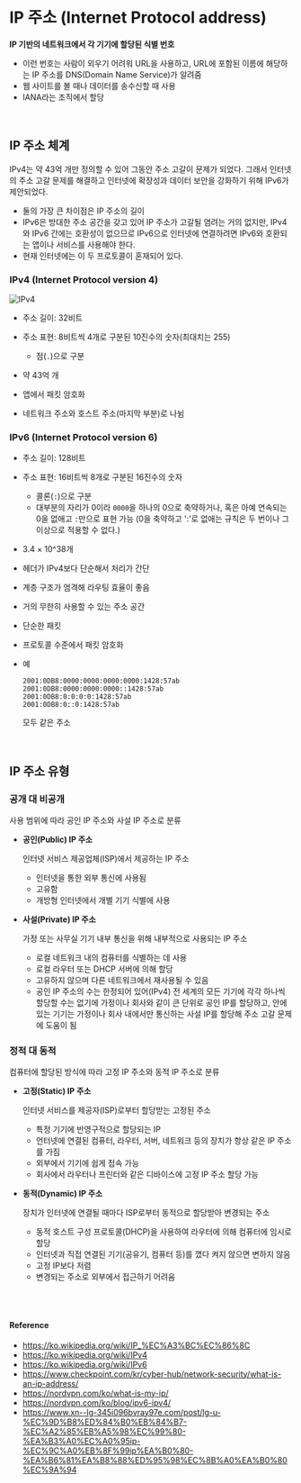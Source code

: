 # IP 주소 (Internet Protocol address)
**IP 기반의 네트워크에서 각 기기에 할당된 식별 번호**

- 이런 번호는 사람이 외우기 어려워 URL을 사용하고, URL에 포함된 이름에 해당하는 IP 주소를 DNS(Domain Name Service)가 알려줌
- 웹 사이트를 볼 때나 데이터를 송수신할 때 사용
- IANA라는 조직에서 할당

<br>

## IP 주소 체계
IPv4는 약 43억 개만 정의할 수 있어 그동안 주소 고갈이 문제가 되었다.
그래서 인터넷의 주소 고갈 문제를 해결하고 인터넷에 확장성과 데이터 보안을 강화하기 위해 IPv6가 제안되었다.
- 둘의 가장 큰 차이점은 IP 주소의 길이
- IPv6은 방대한 주소 공간을 갖고 있어 IP 주소가 고갈될 염려는 거의 없지만, IPv4와 IPv6 간에는 호환성이 없으므로 IPv6으로 인터넷에 연결하려면 IPv6와 호환되는 앱이나 서비스를 사용해야 한다.
- 현재 인터넷에는 이 두 프로토콜이 혼재되어 있다.

### IPv4 (Internet Protocol version 4)
<img src="https://upload.wikimedia.org/wikipedia/commons/thumb/6/66/IPv4_address_structure_and_writing_systems-en.svg/440px-IPv4_address_structure_and_writing_systems-en.svg.png" alt="IPv4">

- 주소 길이: 32비트
- 주소 표현: 8비트씩 4개로 구분된 10진수의 숫자(최대치는 255)

    - 점(`.`)으로 구분
- 약 43억 개
- 앱에서 패킷 암호화
- 네트워크 주소와 호스트 주소(마지막 부분)로 나뉨


### IPv6 (Internet Protocol version 6)
- 주소 길이: 128비트
- 주소 표현: 16비트씩 8개로 구분된 16진수의 숫자

    - 콜론(`:`)으로 구분
    - 대부분의 자리가 0이라 `0000`을 하나의 0으로 축약하거나, 혹은 아예 연속되는 0을 없애고 `:`만으로 표현 가능
    (0을 축약하고 ':'로 없애는 규칙은 두 번이나 그 이상으로 적용할 수 없다.)
- 3.4 × 10^38개
- 헤더가 IPv4보다 단순해서 처리가 간단
- 계층 구조가 엄격해 라우팅 효율이 좋음
- 거의 무한히 사용할 수 있는 주소 공간
- 단순한 패킷
- 프로토콜 수준에서 패킷 암호화
- 예

    ```
    2001:0DB8:0000:0000:0000:0000:1428:57ab
    2001:0DB8:0000:0000:0000::1428:57ab
    2001:0DB8:0:0:0:0:1428:57ab
    2001:0DB8:0::0:1428:57ab
    ```
    모두 같은 주소

<br>

## IP 주소 유형
### 공개 대 비공개
사용 범위에 따라 공인 IP 주소와 사설 IP 주소로 분류

- **공인(Public) IP 주소**

    인터넷 서비스 제공업체(ISP)에서 제공하는 IP 주소
    - 인터넷을 통한 외부 통신에 사용됨
    - 고유함
    - 개방형 인터넷에서 개별 기기 식별에 사용

- **사설(Private) IP 주소**

    가정 또는 사무실 기기 내부 통신을 위해 내부적으로 사용되는 IP 주소
    - 로컬 네트워크 내의 컴퓨터를 식별하는 데 사용
    - 로컬 라우터 또는 DHCP 서버에 의해 할당
    - 고유하지 않으며 다른 네트워크에서 재사용될 수 있음
    - 공인 IP 주소의 수는 한정되어 있어(IPv4) 전 세계의 모든 기기에 각각 하나씩 할당할 수는 없기에
    가정이나 회사와 같이 큰 단위로 공인 IP를 할당하고, 안에 있는 기기는 가정이나 회사 내에서만 통신하는 사설 IP를 할당해 주소 고갈 문제에 도움이 됨


### 정적 대 동적
컴퓨터에 할당된 방식에 따라 고정 IP 주소와 동적 IP 주소로 분류

- **고정(Static) IP 주소**

    인터넷 서비스를 제공자(ISP)로부터 할당받는 고정된 주소
    - 특정 기기에 반영구적으로 할당되는 IP
    - 언터넷에 연결된 컴퓨터, 라우터, 서버, 네트워크 등의 장치가 항상 같은 IP 주소를 가짐
    - 외부에서 기기에 쉽게 접속 가능
    - 회사에서 라우터나 프린터와 같은 디바이스에 고정 IP 주소 할당 가능

- **동적(Dynamic) IP 주소**

    장치가 인터넷에 연결될 때마다 ISP로부터 동적으로 할당받아 변경되는 주소
    - 동적 호스트 구성 프로토콜(DHCP)을 사용하여 라우터에 의해 컴퓨터에 임시로 할당
    - 인터넷과 직접 연결된 기기(공유기, 컴퓨터 등)를 꼈다 켜지 않으면 변하지 않음
    - 고정 IP보다 저렴
    - 변경되는 주소로 외부에서 접근하기 어려움



<br><br>

#### Reference
- https://ko.wikipedia.org/wiki/IP_%EC%A3%BC%EC%86%8C
- https://ko.wikipedia.org/wiki/IPv4
- https://ko.wikipedia.org/wiki/IPv6
- https://www.checkpoint.com/kr/cyber-hub/network-security/what-is-an-ip-address/
- https://nordvpn.com/ko/what-is-my-ip/
- https://nordvpn.com/ko/blog/ipv6-ipv4/
- https://www.xn--lg-345i096bvray97e.com/post/lg-u-%EC%9D%B8%ED%84%B0%EB%84%B7-%EC%A2%85%EB%A5%98%EC%99%80-%EA%B3%A0%EC%A0%95ip-%EC%9C%A0%EB%8F%99ip%EA%B0%80-%EA%B6%81%EA%B8%88%ED%95%98%EC%8B%A0%EA%B0%80%EC%9A%94
